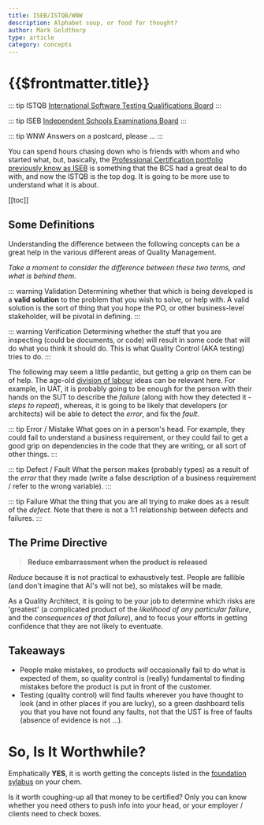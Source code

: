 ```yaml
---
title: ISEB/ISTQB/WNW
description: Alphabet soup, or food for thought?
author: Mark Goldthorp
type: article
category: concepts
---
```

# {{$frontmatter.title}}

::: tip ISTQB
[International Software Testing Qualifications Board](https://www.istqb.org/about-us.html)
:::

::: tip ISEB
[Independent Schools Examinations Board](https://www.iseb.co.uk/Home)
:::

::: tip WNW
Answers on a postcard, please ...
:::

You can spend hours chasing down who is friends with whom and who started what, but, basically, the [Professional Certification portfolio previously know as ISEB](https://www.istqb.org/about-us/relationship-with-iseb.html) is something that the BCS had a great deal to do with, and now the ISTQB is the top dog. It is going to be more use to understand what it is about.

[[toc]]

## Some Definitions

Understanding the difference between the following concepts can be a great help in the various different areas of Quality Management.

_Take a moment to consider the difference between these two terms, and what is behind them._

::: warning Validation
Determining whether that which is being developed is a **valid solution** to the problem that you wish to solve, or help with. 
A valid solution is the sort of thing that you hope the PO, or other business-level stakeholder, will be pivotal in defining.
:::

::: warning Verification
Determining whether the stuff that you are inspecting (could be documents, or code) will result in some code that will do what you think it should do.
This is what Quality Control (AKA testing) tries to do.
:::

The following may seem a little pedantic, but getting a grip on them can be of help. The age-old [division of labour](https://en.wikipedia.org/wiki/Division_of_labour) ideas can be relevant here. For example, in UAT, it is probably going to be enough for the person with their hands on the SUT to describe the _failure_ (along with how they detected it - _steps to repeat_), whereas, it is going to be likely that developers (or architects) will be able to detect the _error_, and fix the _fault_.

::: tip Error / Mistake
What goes on in a person's head. For example, they could fail to understand a business requirement, or they could fail to get a good grip on dependencies in the code that they are writing, or all sort of other things.
:::

::: tip Defect / Fault
What the person makes (probably types) as a result of the _error_ that they made (write a false description of a business requirement / refer to the wrong variable).
:::

::: tip Failure
What the thing that you are all trying to make does as a result of the _defect_. Note that there is not a 1:1 relationship between defects and failures.
:::


## The Prime Directive

> **Reduce embarrassment when the product is released**

_Reduce_ because it is not practical to exhaustively test. People are fallible (and don't imagine that AI's will not be), so mistakes will be made. 

As a Quality Architect, it is going to be your job to determine which risks are 'greatest' (a complicated product of the _likelihood of any particular failure_, and the _consequences of that failure_), and to focus your efforts in getting confidence that they are not likely to eventuate.

## Takeaways

* People make mistakes, so products _will_ occasionally fail to do what is expected of them, so quality control is (really) fundamental to finding mistakes before the product is put in front of the customer.
* Testing (quality control) will find faults wherever you have thought to look (and in other places if you are lucky), so a green dashboard tells you that you have not found any faults, not that the UST is free of faults (absence of evidence is not ...).


# So, Is It Worthwhile?

Emphatically **YES**, it is worth getting the concepts listed in the  [foundation sylabus](https://www.istqb.org/certification-path-root/foundation-level-2018.html#syllabus) on your chem.

Is it worth coughing-up all that money to be certified? Only you can know whether you need others to push info into your head, or your employer / clients need to check boxes.  
